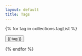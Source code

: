 ```yaml
---
layout: default
title: Tags
---
```


{% for tag in collections.tagList %}

<span>
<a href="/tags/{{ tag }}"><button class="bg-slate-600 hover:bg-gray-100 text-gray-800 font-semibold py-2 px-4 border border-gray-400 rounded shadow mr-6 mb-4 dark:bg-white">
{{ tag }}
</button>
</a>
</span>

{% endfor %}
